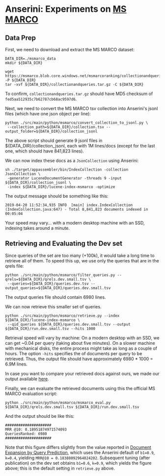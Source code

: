 # Anserini: Experiments on [MS MARCO](http://www.msmarco.org/)

## Data Prep

First, we need to download and extract the MS MARCO dataset:

```
DATA_DIR=./msmarco_data
mkdir ${DATA_DIR}

wget https://msmarco.blob.core.windows.net/msmarcoranking/collectionandqueries.tar.gz -P ${DATA_DIR}
tar -xvf ${DATA_DIR}/collectionandqueries.tar.gz -C ${DATA_DIR}
```

To confirm, `collectionandqueries.tar.gz` should have MD5 checksum of `fed5aa512935c7b62787cb68ac9597d6`.

Next, we need to convert the MS MARCO tsv collection into Anserini's jsonl files (which have one json object per line):

```
python ./src/main/python/msmarco/convert_collection_to_jsonl.py \
 --collection_path=${DATA_DIR}/collection.tsv --output_folder=${DATA_DIR}/collection_jsonl
```

The above script should generate 9 jsonl files in ${DATA_DIR}/collection_jsonl, each with 1M lines/docs (except for the last one, which should have 841,823 lines).

We can now index these docs as a `JsonCollection` using Anserini:

```
sh ./target/appassembler/bin/IndexCollection -collection JsonCollection \
 -generator LuceneDocumentGenerator -threads 9 -input ${DATA_DIR}/collection_jsonl \
 -index ${DATA_DIR}/lucene-index-msmarco -optimize
```

The output message should be something like this:

```
2019-04-20 11:52:34,935 INFO  [main] index.IndexCollection (IndexCollection.java:647) - Total 8,841,823 documents indexed in 00:05:04
```

Your speed may vary... with a modern desktop machine with an SSD, indexing takes around a minute.

## Retrieving and Evaluating the Dev set

Since queries of the set are too many (+100k), it would take a long time to retrieve all of them. To speed this up, we use only the queries that are in the qrels file: 

```
python ./src/main/python/msmarco/filter_queries.py --qrels=${DATA_DIR}/qrels.dev.small.tsv \
 --queries=${DATA_DIR}/queries.dev.tsv --output_queries=${DATA_DIR}/queries.dev.small.tsv
```

The output queries file should contain 6980 lines.

We can now retrieve this smaller set of queries.

```
python ./src/main/python/msmarco/retrieve.py --index ${DATA_DIR}/lucene-index-msmarco \
 --qid_queries ${DATA_DIR}/queries.dev.small.tsv --output ${DATA_DIR}/run.dev.small.tsv --hits 1000
```

Retrieval speed will vary by machine:
On a modern desktop with an SSD, we can get ~0.04 per query (taking about five minutes).
On a slower machine with mechanical disks, the entire process might take as long as a couple of hours.
The option `-hits` specifies the of documents per query to be retrieved.
Thus, the output file should have approximately 6980 * 1000 = 6.9M lines. 

In case you want to compare your retrieved docs against ours, we made our output
available [here](https://drive.google.com/open?id=1Z0IEY6Z8jPqQMTLVj-MQdyU4VV-ZuQqJ).

Finally, we can evaluate the retrieved documents using this the official MS MARCO evaluation script: 

```
python ./src/main/python/msmarco/msmarco_eval.py ${DATA_DIR}/qrels.dev.small.tsv ${DATA_DIR}/run.dev.small.tsv
```

And the output should be like this:

```
#####################
MRR @10: 0.18951874971574093
QueriesRanked: 6980
#####################
```

Note that this figure differs slightly from the value reported in [Document Expansion by Query Prediction](https://arxiv.org/abs/1904.08375), which uses the Anserini default of `b1=0.9`, `k=0.4`, yielding `MRR@10 = 0.18388092964024202`.
Subsequent tuning (after publication) on the dev set obtains `b1=0.6`, `k=0.9`, which yields the figure above; this is the default setting in `retrieve.py` above.
